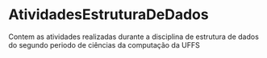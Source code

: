 # AtividadesEstruturaDeDados
Contem as atividades realizadas durante a disciplina de estrutura de dados do segundo periodo de ciências da computação da UFFS
